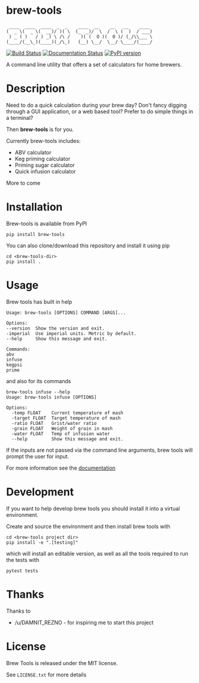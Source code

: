 brew-tools
==========

```
 ____  ____  ____  _  _    ____  __    __   __    ____
(  _ \(  _ \(  __)/ )( \  (_  _)/  \  /  \ (  )  / ___)
 ) _ ( )   / ) _) \ /\ /    )( (  O )(  O )/ (_/\\___ \
(____/(__\_)(____)(_/\_)   (__) \__/  \__/ \____/(____/
```

[![Build Status](https://travis-ci.com/Svenito/brew-tools.svg?branch=master)](https://travis-ci.com/Svenito/brew-tools)
[![Documentation Status](https://readthedocs.org/projects/brew-tools/badge/?version=latest)](https://brew-tools.readthedocs.io/en/latest/?badge=latest)
[![PyPI version](https://badge.fury.io/py/brew-tools.svg)](https://badge.fury.io/py/brew-tools)

A command line utility that offers a set of calculators for home brewers.



Description
===========

Need to do a quick calculation during your brew day?
Don't fancy digging through a GUI application, or a web based tool?
Prefer to do simple things in a terminal?

Then **brew-tools** is for you.

Currently brew-tools includes:

* ABV calculator
* Keg priming calculator
* Priming sugar calculator
* Quick infusion calculator

More to come

Installation
============

Brew-tools is available from PyPI

    pip install brew-tools

You can also clone/download this repository and install it using pip

    cd <brew-tools-dir>
    pip install .

Usage
=====

Brew tools has built in help

```
Usage: brew-tools [OPTIONS] COMMAND [ARGS]...

Options:
--version  Show the version and exit.
-imperial  Use imperial units. Metric by default.
--help     Show this message and exit.

Commands:
abv
infuse
kegpsi
prime
```

and also for its commands

```
brew-tools infuse --help
Usage: brew-tools infuse [OPTIONS]

Options:
  -temp FLOAT    Current temperature of mash
  -target FLOAT  Target temperature of mash
  -ratio FLOAT   Grist/water ratio
  -grain FLOAT   Weight of grain in mash
  -water FLOAT   Temp of infusion water
  --help         Show this message and exit.
```

If the inputs are not passed via the command line arguments, brew tools will
prompt the user for input.

For more information see the [documentation](https://brew-tools.readthedocs.io/en/latest/)

Development
===========

If you want to help develop brew tools you should install it into a
virtual environment.

Create and source the environment and then install brew tools with

    cd <brew-tools project dir>
    pip install -e ".[testing]"

which will install an editable version, as well as all the tools required to
run the tests with

    pytest tests


Thanks
======

Thanks to

* /u/DAMNIT_REZNO - for inspiring me to start this project

License
=======

Brew Tools is released under the MIT license.

See `LICENSE.txt` for more details